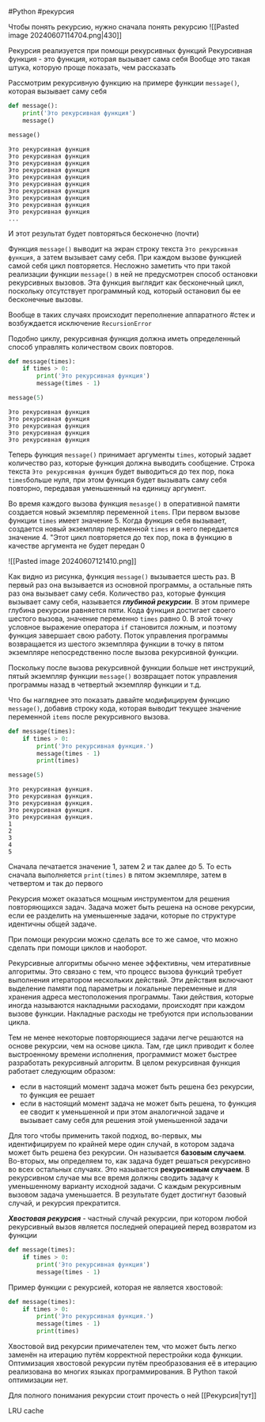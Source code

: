 #Python #рекурсия

Чтобы понять рекурсию, нужно сначала понять рекурсию
![[Pasted image 20240607114704.png|430]]

Рекурсия реализуется при помощи рекурсивных функций
Рекурсивная функция - это функция, которая вызывает сама себя
Вообще это такая штука, которую проще показать, чем рассказать

Рассмотрим рекурсивную функцию на примере функции `message()`, которая вызывает саму себя
```python
def message():
    print('Это рекурсивная функция')
    message()

message()
```
```
Это рекурсивная функция
Это рекурсивная функция
Это рекурсивная функция
Это рекурсивная функция
Это рекурсивная функция
Это рекурсивная функция
Это рекурсивная функция
Это рекурсивная функция
Это рекурсивная функция
Это рекурсивная функция
...
```
И этот результат будет повторяться бесконечно (почти)

Функция `message()` выводит на экран строку текста `Это рекурсивная функция`, а затем вызывает саму себя. При каждом вызове функцией самой себя цикл повторяется. Несложно заметить что при такой реализации функции `message()` в ней не предусмотрен способ остановки рекурсивных вызовов. Эта функция выглядит как бесконечный цикл, поскольку отсутствует программный код, который остановил бы ее бесконечные вызовы.

Вообще в таких случаях происходит переполнение аппаратного #стек и возбуждается исключение `RecursionError`

Подобно циклу, рекурсивная функция должна иметь определенный способ управлять количеством своих повторов.
```python
def message(times):
    if times > 0:
        print('Это рекурсивная функция')
        message(times - 1)

message(5)
```
```
Это рекурсивная функция
Это рекурсивная функция
Это рекурсивная функция
Это рекурсивная функция
Это рекурсивная функция
```
Теперь функция `message()` принимает аргументы `times`, который задает количество раз, которые функция должна выводить сообщение. Строка текста `Это рекурсивная функция` будет выводиться до тех пор, пока `times`больше нуля, при этом функция будет вызывать саму себя повторно, передавая уменьшенный на единицу аргумент.

Во время каждого вызова функция `mesasge()` в оперативной памяти создается новый экземпляр переменной `items`. При первом вызове функции `times` имеет значение 5. Когда функция себя вызывает, создается новый экземпляр переменной `times` и в него передается значение 4. "Этот цикл повторяется до тех пор, пока в функцию в качестве аргумента не будет передан 0

![[Pasted image 20240607121410.png]]

Как видно из рисунка, функция `message()` вызывается шесть раз. В первый раз она вызывается из основной программы, а остальные пять раз она вызывает саму себя. Количество раз, которые функция вызывает саму себя, называется ***глубиной рекурсии***. В этом примере глубина рекурсии равняется пяти. Кода функция достигает своего шестого вызова, значение переменно `times` равно 0. В этой точку условное выражение оператора `if` становится ложным, и поэтому функция завершает свою работу. Поток управления программы возвращается из шестого экземпляра функции в точку в пятом экземпляре непосредственно после вызова рекурсивной функции.

Поскольку после вызова рекурсивной функции больше нет инструкций, пятый экземпляр функции `message()` возвращает поток управления программы назад в четвертый экземпляр функции и т.д.

Что бы нагляднее это показать давайте модифицируем функцию `message()`, добавив строку кода, которая выводит текущее значение  переменной `items` после рекурсивного вызова.
```python
def message(times):
    if times > 0:
        print('Это рекурсивная функция.')
        message(times - 1)
        print(times)

message(5)
```
```
Это рекурсивная функция.
Это рекурсивная функция.
Это рекурсивная функция.
Это рекурсивная функция.
Это рекурсивная функция.
1
2
3
4
5
```
Сначала печатается значение 1, затем 2 и так далее до 5. То есть сначала выполняется `print(times)` в пятом экземпляре, затем в четвертом и так до первого

Рекурсия может оказаться мощным инструментом для решения повторяющихся задач. Задача может быть решена на основе рекурсии, если ее разделить на уменьшенные задачи, которые по структуре идентичны общей задаче.

При помощи рекурсии можно сделать все то же самое, что можно сделать при помощи циклов и наоборот. 

Рекурсивные алгоритмы обычно менее эффективны, чем итеративные алгоритмы. Это связано с тем, что процесс вызова функций требует выполнения итератором нескольких действий. Эти действия включают выделение памяти под параметры и локальные переменные и для хранения адреса местоположения программы. Таки действия, которые иногда называются накладными расходами, происходят при каждом вызове функции. Накладные расходы не требуются при использовании цикла.

Тем не менее некоторые повторяющиеся задачи легче решаются на основе рекурсии, чем на основе цикла. Там, где цикл приводит к более выстроенному времени исполнения, программист может быстрее разработать рекурсивный алгоритм. В целом рекурсивная функция работает следующим образом:
- если в настоящий момент задача может быть решена без рекурсии, то функция ее решает
- если в настоящий момент задача не может быть решена, то функция ее сводит к уменьшенной и при этом аналогичной задаче и вызывает саму себя для решения этой уменьшенной задачи

Для того чтобы применить такой подход, во-первых, мы идентифицируем по крайней мере один случай, в котором задача может быть решена без рекурсии. Он называется **базовым случаем**. Во-вторых, мы определяем то, как задача будет решаться рекурсивно во всех остальных случаях. Это называется **рекурсивным случаем**. В рекурсивном случае мы все время должны сводить задачу к уменьшенному варианту исходной задачи. С каждым рекурсивным вызовом задача уменьшается. В результате будет достигнут базовый случай, и рекурсия прекратится.

***Хвостовая рекурсия*** - частный случай рекурсии, при котором любой рекурсивный вызов является последней операцией перед возвратом из функции
```python
def message(times):
    if times > 0:
        print('Это рекурсивная функция')
        message(times - 1)
```
Пример функции с рекурсией, которая не является хвостовой:
```python
def message(times):
    if times > 0:
        print('Это рекурсивная функция.')
        message(times - 1)
        print(times)
```
Хвостовой вид рекурсии примечателен тем, что может быть легко заменён на итерацию путём корректной перестройки кода функции. Оптимизация хвостовой рекурсии путём преобразования её в итерацию реализована во многих языках программирования. В Python такой оптимизации нет.

Для полного понимания рекурсии стоит прочесть о ней [[Рекурсия|тут]]

LRU cache